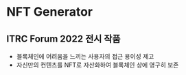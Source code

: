 # NFT Generator

## ITRC Forum 2022 전시 작품 ##
- 블록체인에 어려움을 느끼는 사용자의 접근 용이성 제고
- 자신만의 컨텐츠를 NFT로 자산화하여 블록체인 상에 영구히 보존